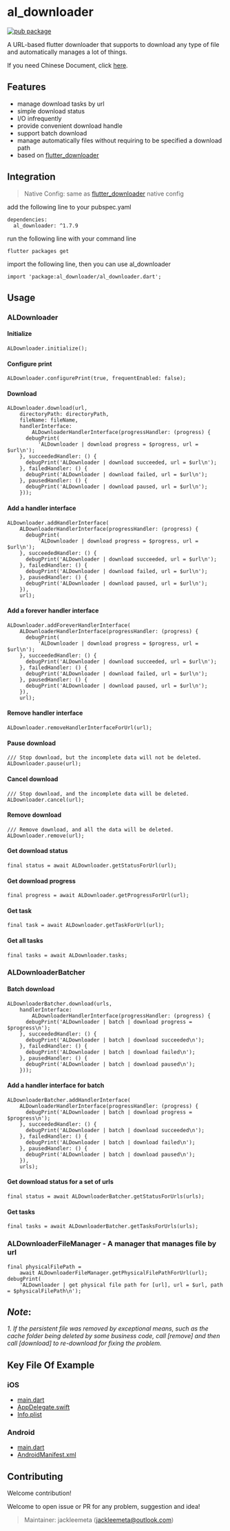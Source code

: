 # al_downloader

[![pub package](https://img.shields.io/pub/v/al_downloader.svg)](https://pub.dartlang.org/packages/al_downloader)

A URL-based flutter downloader that supports to download any type of file and automatically manages a lot of things.

If you need Chinese Document, click [here](README_CN.md).

## Features

* manage download tasks by url
* simple download status
* I/O infrequently
* provide convenient download handle
* support batch download
* manage automatically files without requiring to be specified a download path
* based on [flutter_downloader](https://pub.dev/packages/flutter_downloader)

## Integration

> Native Config: same as [flutter_downloader](https://pub.dev/packages/flutter_downloader) native config

add the following line to your pubspec.yaml
```
dependencies:
  al_downloader: ^1.7.9
```

run the following line with your command line
```
flutter packages get
```

import the following line, then you can use al_downloader
```
import 'package:al_downloader/al_downloader.dart';
```

## Usage

### ALDownloader

#### Initialize
```
ALDownloader.initialize();
```

#### Configure print
```
ALDownloader.configurePrint(true, frequentEnabled: false);
```

#### Download
```
ALDownloader.download(url,
    directoryPath: directoryPath,
    fileName: fileName,
    handlerInterface:
        ALDownloaderHandlerInterface(progressHandler: (progress) {
      debugPrint(
          'ALDownloader | download progress = $progress, url = $url\n');
    }, succeededHandler: () {
      debugPrint('ALDownloader | download succeeded, url = $url\n');
    }, failedHandler: () {
      debugPrint('ALDownloader | download failed, url = $url\n');
    }, pausedHandler: () {
      debugPrint('ALDownloader | download paused, url = $url\n');
    }));
```

#### Add a handler interface
```
ALDownloader.addHandlerInterface(
    ALDownloaderHandlerInterface(progressHandler: (progress) {
      debugPrint(
          'ALDownloader | download progress = $progress, url = $url\n');
    }, succeededHandler: () {
      debugPrint('ALDownloader | download succeeded, url = $url\n');
    }, failedHandler: () {
      debugPrint('ALDownloader | download failed, url = $url\n');
    }, pausedHandler: () {
      debugPrint('ALDownloader | download paused, url = $url\n');
    }),
    url);
```

#### Add a forever handler interface
```
ALDownloader.addForeverHandlerInterface(
    ALDownloaderHandlerInterface(progressHandler: (progress) {
      debugPrint(
          'ALDownloader | download progress = $progress, url = $url\n');
    }, succeededHandler: () {
      debugPrint('ALDownloader | download succeeded, url = $url\n');
    }, failedHandler: () {
      debugPrint('ALDownloader | download failed, url = $url\n');
    }, pausedHandler: () {
      debugPrint('ALDownloader | download paused, url = $url\n');
    }),
    url);
```

#### Remove handler interface
```
ALDownloader.removeHandlerInterfaceForUrl(url);
```

#### Pause download
```
/// Stop download, but the incomplete data will not be deleted.
ALDownloader.pause(url);
```

#### Cancel download
```
/// Stop download, and the incomplete data will be deleted.
ALDownloader.cancel(url);
```

#### Remove download
```
/// Remove download, and all the data will be deleted.
ALDownloader.remove(url);
```

#### Get download status
```
final status = await ALDownloader.getStatusForUrl(url);
```

#### Get download progress
```
final progress = await ALDownloader.getProgressForUrl(url);
```

#### Get task
```
final task = await ALDownloader.getTaskForUrl(url);
```

#### Get all tasks
```
final tasks = await ALDownloader.tasks;
```

### ALDownloaderBatcher

#### Batch download
```
ALDownloaderBatcher.download(urls,
    handlerInterface:
        ALDownloaderHandlerInterface(progressHandler: (progress) {
      debugPrint('ALDownloader | batch | download progress = $progress\n');
    }, succeededHandler: () {
      debugPrint('ALDownloader | batch | download succeeded\n');
    }, failedHandler: () {
      debugPrint('ALDownloader | batch | download failed\n');
    }, pausedHandler: () {
      debugPrint('ALDownloader | batch | download paused\n');
    }));
```

#### Add a handler interface for batch
```
ALDownloaderBatcher.addHandlerInterface(
    ALDownloaderHandlerInterface(progressHandler: (progress) {
      debugPrint('ALDownloader | batch | download progress = $progress\n');
    }, succeededHandler: () {
      debugPrint('ALDownloader | batch | download succeeded\n');
    }, failedHandler: () {
      debugPrint('ALDownloader | batch | download failed\n');
    }, pausedHandler: () {
      debugPrint('ALDownloader | batch | download paused\n');
    }),
    urls);
```

#### Get download status for a set of urls
```
final status = await ALDownloaderBatcher.getStatusForUrls(urls);
```

#### Get tasks
```
final tasks = await ALDownloaderBatcher.getTasksForUrls(urls);
```

### ALDownloaderFileManager - A manager that manages file by url

```
final physicalFilePath =
    await ALDownloaderFileManager.getPhysicalFilePathForUrl(url);
debugPrint(
    'ALDownloader | get physical file path for [url], url = $url, path = $physicalFilePath\n');
```

## *Note*:

*1. If the persistent file was removed by exceptional means, such as the cache folder being deleted by some business code, call [remove] and then call [download] to re-download for fixing the problem.*

## Key File Of Example

### iOS

- [main.dart](https://github.com/jackleemeta/al_downloader_flutter/blob/master/example/lib/main.dart)
- [AppDelegate.swift](https://github.com/jackleemeta/al_downloader_flutter/blob/master/example/ios/Runner/AppDelegate.swift)
- [Info.plist](https://github.com/jackleemeta/al_downloader_flutter/blob/master/example/ios/Runner/Info.plist)

### Android

- [main.dart](https://github.com/jackleemeta/al_downloader_flutter/blob/master/example/lib/main.dart)
- [AndroidManifest.xml](https://github.com/jackleemeta/al_downloader_flutter/blob/master/example/android/app/src/main/AndroidManifest.xml)

## Contributing

Welcome contribution!

Welcome to open issue or PR for any problem, suggestion and idea!

> Maintainer: jackleemeta (jackleemeta@outlook.com)